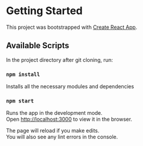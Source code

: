 # Getting Started

This project was bootstrapped with [Create React App](https://github.com/facebook/create-react-app).

## Available Scripts

In the project directory after git cloning, run:

### `npm install`

Installs all the necessary modules and dependencies

### `npm start`

Runs the app in the development mode.\
Open [http://localhost:3000](http://localhost:3000) to view it in the browser.

The page will reload if you make edits.\
You will also see any lint errors in the console.
